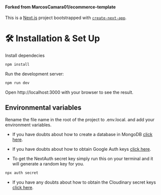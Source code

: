 #### Forked from MarcosCamara01/ecommerce-template








This is a [Next.js](https://nextjs.org/) project bootstrapped with [`create-next-app`](https://github.com/vercel/next.js/tree/canary/packages/create-next-app).

# 🛠 Installation & Set Up

Install dependecies

```bash
npm install
```

Run the development server:

```bash
npm run dev
```

Open http://localhost:3000 with your browser to see the result.

## Environmental variables

Rename the file name in the root of the project to .env.local. and add your environment variables.



- If you have doubts about how to create a database in MongoDB [click here](https://www.mongodb.com/resources/products/fundamentals/create-database).
  
- If you have doubts about how to obtain Google Auth keys [click here](https://developers.google.com/identity/protocols/oauth2).

- To get the NextAuth secret key simply run this on your terminal and it will generate a random key for you.

```bash
npx auth secret
```

- If you have any doubts about how to obtain the Cloudinary secret keys [click here](https://cloudinary.com/documentation/cloudinary_credentials_tutorial).

